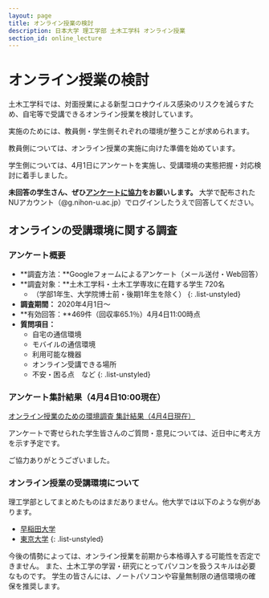 ```yaml
---
layout: page
title: オンライン授業の検討
description: 日本大学 理工学部 土木工学科 オンライン授業
section_id: online_lecture
---
```


# オンライン授業の検討

土木工学科では、対面授業による新型コロナウイルス感染のリスクを減らすため、自宅等で受講できるオンライン授業を検討しています。

実施のためには、教員側・学生側それぞれの環境が整うことが求められます。

教員側については、オンライン授業の実施に向けた準備を始めています。

学生側については、4月1日にアンケートを実施し、受講環境の実態把握・対応検討に着手しました。

**未回答の学生さん、ぜひ[アンケートに協力](https://forms.gle/o6hnYrqbjAdH5zUn6)をお願いします。**
大学で配布されたNUアカウント（@g.nihon-u.ac.jp）でログインしたうえで回答してください。



## オンラインの受講環境に関する調査

### アンケート概要
* **調査方法：**Googleフォームによるアンケート（メール送付・Web回答）
* **調査対象：**土木工学科・土木工学専攻に在籍する学生 720名
  * （学部1年生、大学院博士前・後期1年生を除く）
  {: .list-unstyled}
* **調査期間：** 2020年4月1日〜
* **有効回答：**469件（回収率65.1％）4月4日11:00時点
* **質問項目：**
  * 自宅の通信環境
  * モバイルの通信環境
  * 利用可能な機器
  * オンライン受講できる場所
  * 不安・困る点　など
{: .list-unstyled}

### アンケート集計結果（4月4日10:00現在）

[オンライン授業のための環境調査 集計結果（4月4日現在）](images/fy2020/online_enq_report.pdf)

アンケートで寄せられた学生皆さんのご質問・意見については、近日中に考え方を示す予定です。

ご協力ありがとうございました。

### オンライン授業の受講環境について

理工学部としてまとめたものはまだありません。他大学では以下のような例があります。

* [早稲田大学][waseda]
* [東京大学][tokyo-u]
{: .list-unstyled}

今後の情勢によっては、オンライン授業を前期から本格導入する可能性を否定できません。
また、土木工学の学習・研究にとってパソコンを扱うスキルは必要なものです。
学生の皆さんには、ノートパソコンや容量無制限の通信環境の確保を推奨します。


[waseda]: http://www.waseda.jp/navi/wsdmoodle/doc/wm-1ststep-st_j.pdf
[tokyo-u]: https://utelecon.github.io/oc/#オンライン授業って
